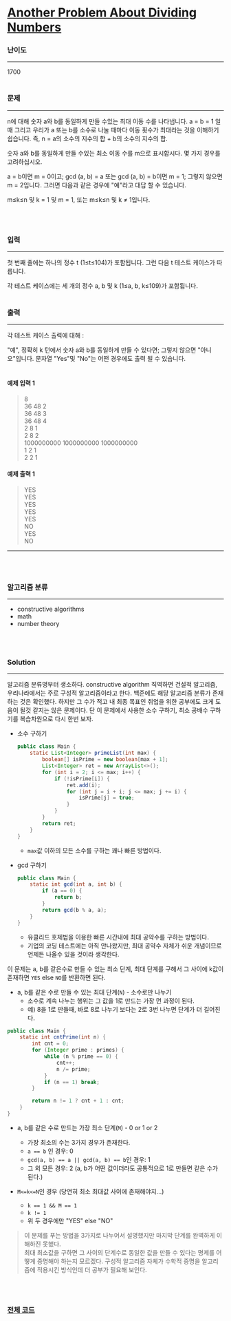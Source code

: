 # [Another Problem About Dividing Numbers](https://codeforces.com/contest/1538/problem/D)

### 난이도

***
1700
<br><br>

### 문제

***
n에 대해 숫자 a와 b를 동일하게 만들 수있는 최대 이동 수를 나타냅니다. a = b = 1 일 때 그리고 우리가 a 또는 b를 소수로 나눌 때마다 이동 횟수가 최대라는 것을 이해하기 쉽습니다. 즉, n = a의
소수의 지수의 합 + b의 소수의 지수의 합.

숫자 a와 b를 동일하게 만들 수있는 최소 이동 수를 m으로 표시합시다. 몇 가지 경우를 고려하십시오.

a = b이면 m = 0이고; gcd (a, b) = a 또는 gcd (a, b) = b이면 m = 1; 그렇지 않으면 m = 2입니다. 그러면 다음과 같은 경우에 "예"라고 대답 할 수 있습니다.

m≤k≤n 및 k = 1 및 m = 1, 또는 m≤k≤n 및 k ≠ 1입니다.

<br><br>

### 입력

***
첫 번째 줄에는 하나의 정수 t (1≤t≤104)가 포함됩니다. 그런 다음 t 테스트 케이스가 따릅니다.

각 테스트 케이스에는 세 개의 정수 a, b 및 k (1≤a, b, k≤109)가 포함됩니다.
<br><br>

### 출력

***
각 테스트 케이스 출력에 대해 :

"예", 정확히 k 턴에서 숫자 a와 b를 동일하게 만들 수 있다면; 그렇지 않으면 "아니오"입니다. 문자열 "Yes"및 "No"는 어떤 경우에도 출력 될 수 있습니다.
<br><br>

#### 예제 입력 1

> 8     
36 48 2     
36 48 3     
36 48 4     
2 8 1       
2 8 2       
1000000000 1000000000 1000000000        
1 2 1       
2 2 1

#### 예제 출력 1

> YES       
YES     
YES     
YES     
YES     
NO      
YES     
NO

***

<br><br>

### 알고리즘 분류

***

* constructive algorithms
* math
* number theory

<br><br>

### Solution

***

알고리즘 분류명부터 생소하다. constructive algorithm 직역하면 건설적 알고리즘, 우리나라에서는 주로 구성적 알고리즘이라고 한다. 백준에도 해당 알고리즘 분류가 존재하는 것은 확인했다. 하지만 그
수가 적고 내 최종 목표인 취업을 위한 공부에도 크게 도움이 될것 같지는 않은 문제이다. 단 이 문제에서 사용한 소수 구하기, 최소 공배수 구하기를 복습차원으로 다시 한번 보자.

* 소수 구하기
    ```java
    public class Main {
        static List<Integer> primeList(int max) {
            boolean[] isPrime = new boolean[max + 1];
            List<Integer> ret = new ArrayList<>();
            for (int i = 2; i <= max; i++) {
                if (!isPrime[i]) {
                    ret.add(i);
                    for (int j = i + i; j <= max; j += i) {
                        isPrime[j] = true;
                    }
                }
            }
            return ret;
        }
    }
    ```
    * `max`값 이하의 모든 소수를 구하는 꽤나 빠른 방법이다.

* gcd 구하기
    ```java
    public class Main {
        static int gcd(int a, int b) {
            if (a == 0) {
                return b;
            }
            return gcd(b % a, a);
        }
    }
    ```
    * 유클리드 호제법을 이용한 빠른 시간내에 최대 공약수를 구하는 방법이다.
    * 기업의 코딩 테스트에는 아직 안나왔지만, 최대 공약수 자체가 쉬운 개념이므로 언제든 나올수 있을 것이라 생각한다.

이 문제는 a, b를 같은수로 만들 수 있는 최소 단계, 최대 단계를 구해서 그 사이에 k값이 존재하면 `YES` else `NO`를 반환하면 된다.

* a, b를 같은 수로 만들 수 있는 최대 단계(`N`) - 소수로만 나누기
    * 소수로 계속 나누는 행위는 그 값을 1로 만드는 가장 먼 과정이 된다.
    * 예) 8을 1로 만들때, 바로 8로 나누기 보다는 2로 3번 나누면 단계가 더 길어진다.

```java
public class Main {
    static int cntPrime(int n) {
        int cnt = 0;
        for (Integer prime : primes) {
            while (n % prime == 0) {
                cnt++;
                n /= prime;
            }
            if (n == 1) break;
        }

        return n != 1 ? cnt + 1 : cnt;
    }
}
```

* a, b를 같은 수로 만드는 가장 최소 단계(`M`) - 0 or 1 or 2
    * 가장 최소의 수는 3가지 경우가 존재한다.
    * `a == b` 인 경우: 0
    * `gcd(a, b) == a || gcd(a, b) == b`인 경우: 1
    * 그 외 모든 경우: 2 (a, b가 어떤 값이더라도 공통적으로 1로 만들면 같은 수가 된다.)

* `M<=k<=N`인 경우 (당연히 최소 최대값 사이에 존재해야지...)
    * `k == 1 && M == 1`
    * `k != 1`
    * 위 두 경우에만 "YES" else "NO"

> 이 문제를 푸는 방법을 3가지로 나누어서 설명했지만 마지막 단계를 완벽하게 이해하진 못했다.   
> 최대 최소값을 구하면 그 사이의 단계수로 동일한 값을 만들 수 있다는 명제를 어떻게 증명해야 하는지 모르겠다. 구성적 알고리즘 자체가 수학적 증명을 알고리즘에 적용시킨 방식인데 더 공부가 필요해 보인다.

<br><br>

### [전체 코드](https://github.com/Jungmin-Seo0527/CodingTest/blob/main/src/codeforces/R725_D3/D_Another_Problem_About_Dividing_Numbers.java)
